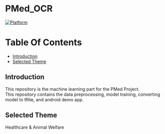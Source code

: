 # PMed_OCR
[![Platform](https://img.shields.io/badge/platform-Jupyter%20Notebook-orange.svg)](#)

# Table Of Contents
- [Introduction](#introduction)
- [Selected Theme](#selected-theme)

## Introduction
This repository is the machine learning part for the PMed Project. <br />
This repository contains the data preprocessing, model training, converting model to tflite, and android demo app.

## Selected Theme

Healthcare & Animal Welfare
